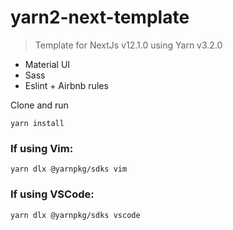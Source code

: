 # yarn2-next-template
> Template for NextJs v12.1.0 using Yarn v3.2.0

- Material UI
- Sass
- Eslint + Airbnb rules

Clone and run
```
yarn install
```

### If using Vim:
```
yarn dlx @yarnpkg/sdks vim
```

### If using VSCode:
```
yarn dlx @yarnpkg/sdks vscode
```
